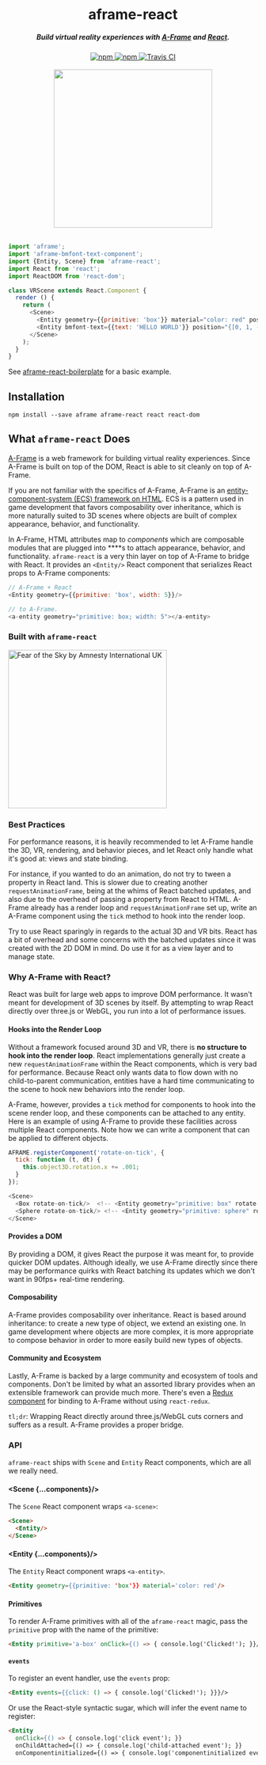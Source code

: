 <h1 align="center">aframe-react</h1>

<h5 align="center">
  Build virtual reality experiences with <b><a href="https://aframe.io">A-Frame</a></b> and <b><a href="https://facebook.github.io/react/">React</a></b>.
</h5>

<div align="center">
  <a href="https://npmjs.org/package/aframe-react">
    <img src="https://img.shields.io/npm/v/aframe-react.svg?style="flat-square" alt="npm" />
  </a>
  <a href="https://npmjs.org/package/aframe-react">
    <img src="https://img.shields.io/npm/dm/aframe-react.svg?style="flat-square" alt="npm" />
  </a>
  <a href="http://travis-ci.org/ngokevin/aframe-react">
    <img src="https://secure.travis-ci.org/ngokevin/aframe-react.svg?branch=master" alt="Travis CI" />
  </a>
</div>

<br/>
<div align="center">
  <img src="https://cloud.githubusercontent.com/assets/674727/19173367/d6590832-8bdb-11e6-9336-658b00bc0460.png" height="320">
</div>
<br/>

```js
import 'aframe';
import 'aframe-bmfont-text-component';
import {Entity, Scene} from 'aframe-react';
import React from 'react';
import ReactDOM from 'react-dom';

class VRScene extends React.Component {
  render () {
    return (
      <Scene>
        <Entity geometry={{primitive: 'box'}} material="color: red" position={[0, 0, -5]}/>
        <Entity bmfont-text={{text: 'HELLO WORLD'}} position="{[0, 1, -5]}"/>
      </Scene>
    );
  }
}
```

See [aframe-react-boilerplate](https://github.com/ngokevin/aframe-react-boilerplate)
for a basic example.

## Installation

```
npm install --save aframe aframe-react react react-dom
```

## What `aframe-react` Does

[A-Frame](https://aframe.io) is a web framework for building virtual reality
experiences. Since A-Frame is built on top of the DOM, React is able to sit
cleanly on top of A-Frame.

If you are not familiar with the specifics of A-Frame, A-Frame is an
[entity-component-system (ECS) framework on
HTML](https://aframe.io/docs/0.3.0/core/). ECS is a pattern used in game
development that favors composability over inheritance, which is more naturally
suited to 3D scenes where objects are built of complex appearance, behavior,
and functionality.

In A-Frame, HTML attributes map to *components* which are composable modules
that are plugged into **<a-entity>**s to attach appearance, behavior, and
functionality. `aframe-react` is a very thin layer on top of A-Frame to bridge
with React. It provides an `<Entity/>` React component that serializes React
props to A-Frame components:

```js
// A-Frame + React
<Entity geometry={{primitive: 'box', width: 5}}/>

// to A-Frame.
<a-entity geometry="primitive: box; width: 5"></a-entity>
```

### Built with `aframe-react`

<a href="http://360syria.com">
<img width="320" alt="Fear of the Sky by Amnesty International UK" src="https://cloud.githubusercontent.com/assets/674727/19344336/a5830bbe-90ee-11e6-9f68-2c23a9be4e95.png">
</a>

### Best Practices

For performance reasons, it is heavily recommended to let A-Frame handle the
3D, VR, rendering, and behavior pieces, and let React only handle what it's
good at: views and state binding.

For instance, if you wanted to do an animation, do not try to tween a property
in React land. This is slower due to creating another `requestAnimationFrame`,
being at the whims of React batched updates, and also due to the overhead of
passing a property from React to HTML. A-Frame already has a render loop and
`requestAnimationFrame` set up, write an A-Frame component using the `tick`
method to hook into the render loop.

Try to use React sparingly in regards to the actual 3D and VR bits. React has a
bit of overhead and some concerns with the batched updates since it was created
with the 2D DOM in mind. Do use it for as a view layer and to manage state.

### Why A-Frame with React?

React was built for large web apps to improve DOM performance. It wasn't meant
for development of 3D scenes by itself. By attempting to wrap React directly
over three.js or WebGL, you run into a lot of performance issues.

#### Hooks into the Render Loop

Without a framework focused around 3D and VR, there is **no structure to hook
into the render loop**. React implementations generally just create a new
`requestAnimationFrame` within the React components, which is very bad for
performance. Because React only wants data to flow down with no child-to-parent
communication, entities have a hard time communicating to the scene to hook new
behaviors into the render loop.

A-Frame, however, provides a `tick` method for components to hook into the
scene render loop, and these components can be attached to any entity. Here
is an example of using A-Frame to provide these facilities across multiple
React components. Note how we can write a component that can be applied to
different objects.

```js
AFRAME.registerComponent('rotate-on-tick', {
  tick: function (t, dt) {
    this.object3D.rotation.x += .001;
  }
});

<Scene>
  <Box rotate-on-tick/>  <!-- <Entity geometry="primitive: box" rotate-on-tick/> -->
  <Sphere rotate-on-tick/> <!-- <Entity geometry="primitive: sphere" rotate-on-tick/> -->
</Scene>
```

#### Provides a DOM

By providing a DOM, it gives React the purpose it was meant for, to provide
quicker DOM updates. Although ideally, we use A-Frame directly since there may
be performance quirks with React batching its updates which we don't want in
90fps+ real-time rendering.

#### Composability

A-Frame provides composability over inheritance.  React is based around
inheritance: to create a new type of object, we extend an existing one. In game
development where objects are more complex, it is more appropriate to compose
behavior in order to more easily build new types of objects.

#### Community and Ecosystem

Lastly, A-Frame is backed by a large community and ecosystem of tools and
components. Don't be limited by what an assorted library provides when an
extensible framework can provide much more. There's even a [Redux
component](https://github.com/ngokevin/kframe/tree/master/components/redux) for
binding to A-Frame without using `react-redux`.

`tl;dr`: Wrapping React directly around three.js/WebGL cuts corners and suffers
as a result. A-Frame provides a proper bridge.

### API

`aframe-react` ships with `Scene` and `Entity` React components, which are all
we really need.

#### \<Scene {...components}/>

The `Scene` React component wraps `<a-scene>`:

```html
<Scene>
  <Entity/>
</Scene>
```

#### \<Entity {...components}/>

The `Entity` React component wraps `<a-entity>`.

```html
<Entity geometry={{primitive: 'box'}} material='color: red'/>
```

#### Primitives

To render A-Frame primitives with all of the `aframe-react` magic, pass the
`primitive` prop with the name of the primitive:

```html
<Entity primitive='a-box' onClick={() => { console.log('Clicked!'); }}/>
```

#### `events`

To register an event handler, use the `events` prop:

```html
<Entity events={{click: () => { console.log('Clicked!'); }}}/>
```

Or use the React-style syntactic sugar, which will infer the event name to
register:

```html
<Entity
  onClick={() => { console.log('click event'); }}
  onChildAttached={() => { console.log('child-attached event'); }}
  onComponentinitialized={() => { console.log('componentinitialized event'); }}/>
```
